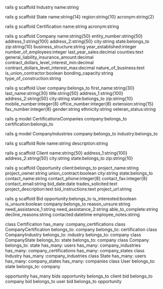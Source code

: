 rails g scaffold Industry name:string

rails g scaffold State name:string{14} region:string{10} acronym:string{2}

rails g scaffold Certification name:string acronym:string

rails g scaffold Company name:string{50} entity_number:string{50} address_1:string{100} address_2:string{50} city:string state:belongs_to zip:string{10} business_structure:string year_established:integer number_of_employees:integer last_year_sales:decimal counties:text general_liability_insurance_amount:decimal contract_dollars_level_interest_min:decimal contract_dollars_level_interest_max:decimal nature_of_business:text is_union_contractor:boolean bonding_capacity:string type_of_construction:string

rails g scaffold User company:belongs_to first_name:string{30} last_name:string{30} title:string{50} address_1:string{100} address_2:string{50} city:string state:belongs_to zip:string{10} mobile_number:integer{8} office_number:integer{8} extension:string{15} fax_number:integer{8} gender:string ethnicity:string veteran_status:string

rails g model CertificationsCompanies company:belongs_to certification:belongs_to

rails g model CompanyIndustries company:belongs_to industry:belongs_to

rails g scaffold Role name:string description:string

rails g scaffold Client name:string{50} address_1:string{100} address_2:string{50} city:string state:belongs_to zip:string{10}

rails g scaffold Opportunity client:belongs_to project_name:string project_owner:string union_contract:boolean city:string state:belongs_to contact_name:string contact_phone:integer{8} contact_fax:integer{8} contact_email:string bid_date:date trades_solicited:text project_description:text bid_instructions:text project_url:string

rails g scaffold Bid opportunity:belongs_to is_interested:boolean is_unsure:boolean company:belongs_to reason_unsure:string need_assistance_1:string need_assistance_2:string able_to_complete:string decline_reasons:string contacted:datetime employee_notes:string

class Certification
  has_many :company_certifications
class CompanyCertification
  belongs_to: company
  belongs_to: certification
class CompanyIndustry
  belongs_to: industry
  belongs_to: company
class CompanyState
  belongs_to: state
  belongs_to: company
class Company
belongs_to: state
  has_many: users
  has_many: company_industries
  has_many: company_certifications
  has_many: company_states
class Industry
 has_many :company_industries
class State
  has_many: users
  has_many: company_states
  has_many: companies
class User
  belongs_to: state
  belongs_to: company


  opportunity has_many bids
  opportunity belongs_to client
  bid belongs_to company
  bid belongs_to user
  bid belongs_to opportunity
